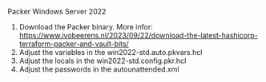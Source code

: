Packer Windows Server 2022

1. Download the Packer binary. More infor: https://www.ivobeerens.nl/2023/09/22/download-the-latest-hashicorp-terraform-packer-and-vault-bits/
2. Adjust the variables in the win2022-std.auto.pkvars.hcl
3. Adjust the locals in the win2022-std.config.pkr.hcl
4. Adjust the passwords in the autounattended.xml

